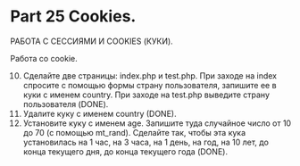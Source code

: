 ﻿# Part 25 Cookies.

РАБОТА С СЕССИЯМИ И COOKIES (КУКИ).

Работа со cookie.

10. Сделайте две страницы: index.php и test.php. При заходе на index спросите с помощью формы страну пользователя, запишите ее в куки с именем country. При заходе на test.php выведите страну 
	пользователя (DONE).
11. Удалите куку с именем country (DONE).
12. Установите куку с именем age. Запишите туда случайное число от 10 до 70 (с помощью mt_rand). Сделайте так, чтобы эта кука установилась на 1 час, на 3 часа, на 1 день, на год, на 10 лет, 
	до конца текущего дня, до конца текущего года (DONE).

